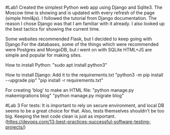 #Lab1 
Created the simplest Python web app using Django and Sqlite3. 
The Moscow time is showing and is updated with every refresh of the page (simple html&js). 
I followed the tutorial from Django documentation. The reason I chose Django was that I am familiar with it already. I also looked up the best tactics for showing the current time.

Some websites recommended Flask, but I decided to keep going with Django
For the databases, some of the things which were recommended were Postgres and MongoDB, but i went on with SQLite
HTML+JS are simple and popular for making sites.

How to install Python:
"sudo apt install python3"

How to install Django:
Add it to the requirements.txt
"python3 -m pip install --upgrade pip"
"pip install -r requirements.txt"

For creating 'blog' to make an HTML file:
"python manage.py makemigrations blog"
"python manage.py migrate blog"

#Lab 3
For tests:
It is important to rely on secure environment, and local DB seems to be a great choice for that. Also, tests themselves shouldn't be too big. Keeping the test code clean is just as important. (https://devops.com/13-best-practices-successful-software-testing-projects/)
